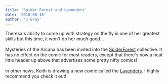 ```yaml
---
title: 'Spider Forest and Lavenders'
date: '2010-08-16'
author: 'J Gray'
---
```


Theresa's ability to come up with strategy on the fly is one of her greatest skills but this time, it won't do her much good...<br><br>Mysteries of the Arcana has been invited into the <a name="" target="_blank" classname="" class="" href="http://spiderforest.com/">SpiderForest</a> collective. It has no effect on the comic for most readers, except that there's now a neat little header up above that advertises some pretty nifty comics!<br><br>In other news, Keith is drawing a new comic called the <a name="" target="_blank" classname="" class="" href="http://www.drunkduck.com/The_Lavenders/index.php?p=733533">Lavenders</a>. I highly recommend you check it out!<br>

